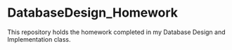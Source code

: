 # DatabaseDesign_Homework
This repository holds the homework completed in my Database Design and Implementation class.

